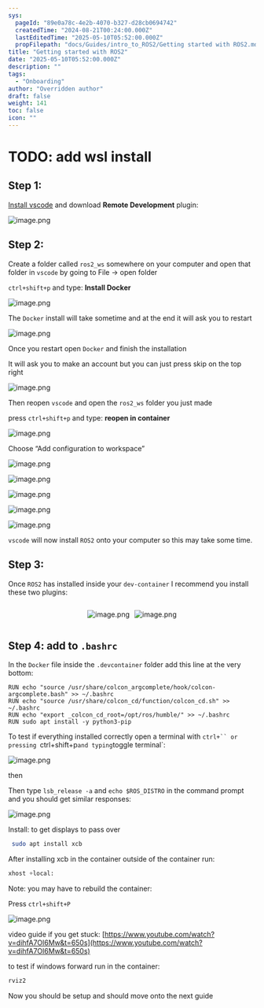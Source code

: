 ```yaml
---
sys:
  pageId: "89e0a78c-4e2b-4070-b327-d28cb0694742"
  createdTime: "2024-08-21T00:24:00.000Z"
  lastEditedTime: "2025-05-10T05:52:00.000Z"
  propFilepath: "docs/Guides/intro_to_ROS2/Getting started with ROS2.md"
title: "Getting started with ROS2"
date: "2025-05-10T05:52:00.000Z"
description: ""
tags:
  - "Onboarding"
author: "Overridden author"
draft: false
weight: 141
toc: false
icon: ""
---
```


# TODO: add wsl install

## Step 1:

[Install vscode](https://code.visualstudio.com/download) and download **Remote Development** plugin:

![image.png](https://prod-files-secure.s3.us-west-2.amazonaws.com/d518164a-d88e-44d1-a4ee-3adb3bd8bce0/efb52993-1881-4a40-b95e-6f020334f022/image.png?X-Amz-Algorithm=AWS4-HMAC-SHA256&X-Amz-Content-Sha256=UNSIGNED-PAYLOAD&X-Amz-Credential=ASIAZI2LB466QGZQFRBP%2F20250522%2Fus-west-2%2Fs3%2Faws4_request&X-Amz-Date=20250522T090945Z&X-Amz-Expires=3600&X-Amz-Security-Token=IQoJb3JpZ2luX2VjEBkaCXVzLXdlc3QtMiJIMEYCIQDmMsSzQ%2Fnoex3W3covW0Sx4txyiwdbEAS%2Brpuj4QipoAIhALwWxLM5aDLk7cNDvgHe7h1CFAmrj5n84ikTXuykOOC7KogECNL%2F%2F%2F%2F%2F%2F%2F%2F%2F%2FwEQABoMNjM3NDIzMTgzODA1IgystSNVrhQ4q5zicq4q3AOSovLaVH0ieppgSDfGRkYXRDr8lhclqWVPAsUxM8osmiDueq6zyL0k9%2BsBTevtlQSHQFQzDsoschiB6tRi4n4sLA4JAXvNzG%2FjzED%2Fvg2%2Bd8cyH8Bsh0q2iUt34QQJtssLk%2Bl1HlyhfmYVSMd%2FpibtiN5PKSPReorPLu8kIA86aEYoqdJIY3z9TmNHkdwxCD0oQTK2Th22gDgkJ%2BCmnfPhQgivSfqqXBIfFJGiCWrs89kmBLCgxGbxRXfBf6Sm60hU3eVy2jpkKTA5e%2B77M2dk5vEeNlSpK%2BJXBDlEOWs2v4s1OyoKiML10CDIZMmUSQJEl5sSCeFaK8s0lGryShwAB2RyWz%2B1NRLGdiH7B5E5s7wUuhOSEUzQCWyUo9f78ZQ7NpYEhqM5vCSubzekJOSkhNEK7BbADs%2F7WDmiLAABKAhFklKz0gkne3z2sz28WhGXAgA4QC1dqbf%2F8AMeX5XIebbVVXAS6CZm0G9hGYZIjGGeD1NA123ppmMqPYLeBP7GB6mCX5vZ4BjVMYOrOkoBpxSm3VVVijQrqvVt7Ztv0oon41J9YW4nByyKVo2ORrFt7w6WpnxbrvJSTDNBIAlV6SQxW1PUjvE2Qh5QJuhz5z6STwL9xvqW55CHGzDdxbvBBjqkAfV5zD1ffhMxEuYzJeShwlKAQeV14Ne8QIOBOO75fA1eRH0qJCSTnyKGFzfkkT1Rdy1pD0nrTWPY7xdhMeSYeepayo378ui1eiRUHm7lSMaoUhMwHY2dZ4ZEznQLoYoi%2BtPr1vgX4bAIbqtMG45WR%2F8elwr%2FHvLM9RerJv7ALa2Ccowb2jfEUJKm4MquL370ocWjHdRnlTxhFsHBSNlMz8MC5Nhg&X-Amz-Signature=84bff8a72e4d1e5bdb588f62fdf15cfef8bd6a3d03e77a3f3e0ce2e749004067&X-Amz-SignedHeaders=host&x-id=GetObject)

## Step 2:

Create a folder called `ros2_ws` somewhere on your computer and open that folder in `vscode` by going to File → open folder 

`ctrl+shift+p` and type: **Install Docker**

![image.png](https://prod-files-secure.s3.us-west-2.amazonaws.com/d518164a-d88e-44d1-a4ee-3adb3bd8bce0/2269dc0e-1cd5-47ff-bceb-c04ad9b2eab0/image.png?X-Amz-Algorithm=AWS4-HMAC-SHA256&X-Amz-Content-Sha256=UNSIGNED-PAYLOAD&X-Amz-Credential=ASIAZI2LB466QGZQFRBP%2F20250522%2Fus-west-2%2Fs3%2Faws4_request&X-Amz-Date=20250522T090945Z&X-Amz-Expires=3600&X-Amz-Security-Token=IQoJb3JpZ2luX2VjEBkaCXVzLXdlc3QtMiJIMEYCIQDmMsSzQ%2Fnoex3W3covW0Sx4txyiwdbEAS%2Brpuj4QipoAIhALwWxLM5aDLk7cNDvgHe7h1CFAmrj5n84ikTXuykOOC7KogECNL%2F%2F%2F%2F%2F%2F%2F%2F%2F%2FwEQABoMNjM3NDIzMTgzODA1IgystSNVrhQ4q5zicq4q3AOSovLaVH0ieppgSDfGRkYXRDr8lhclqWVPAsUxM8osmiDueq6zyL0k9%2BsBTevtlQSHQFQzDsoschiB6tRi4n4sLA4JAXvNzG%2FjzED%2Fvg2%2Bd8cyH8Bsh0q2iUt34QQJtssLk%2Bl1HlyhfmYVSMd%2FpibtiN5PKSPReorPLu8kIA86aEYoqdJIY3z9TmNHkdwxCD0oQTK2Th22gDgkJ%2BCmnfPhQgivSfqqXBIfFJGiCWrs89kmBLCgxGbxRXfBf6Sm60hU3eVy2jpkKTA5e%2B77M2dk5vEeNlSpK%2BJXBDlEOWs2v4s1OyoKiML10CDIZMmUSQJEl5sSCeFaK8s0lGryShwAB2RyWz%2B1NRLGdiH7B5E5s7wUuhOSEUzQCWyUo9f78ZQ7NpYEhqM5vCSubzekJOSkhNEK7BbADs%2F7WDmiLAABKAhFklKz0gkne3z2sz28WhGXAgA4QC1dqbf%2F8AMeX5XIebbVVXAS6CZm0G9hGYZIjGGeD1NA123ppmMqPYLeBP7GB6mCX5vZ4BjVMYOrOkoBpxSm3VVVijQrqvVt7Ztv0oon41J9YW4nByyKVo2ORrFt7w6WpnxbrvJSTDNBIAlV6SQxW1PUjvE2Qh5QJuhz5z6STwL9xvqW55CHGzDdxbvBBjqkAfV5zD1ffhMxEuYzJeShwlKAQeV14Ne8QIOBOO75fA1eRH0qJCSTnyKGFzfkkT1Rdy1pD0nrTWPY7xdhMeSYeepayo378ui1eiRUHm7lSMaoUhMwHY2dZ4ZEznQLoYoi%2BtPr1vgX4bAIbqtMG45WR%2F8elwr%2FHvLM9RerJv7ALa2Ccowb2jfEUJKm4MquL370ocWjHdRnlTxhFsHBSNlMz8MC5Nhg&X-Amz-Signature=9daaf51aeff3dc7b86021d4ca214ddc45cfaad234df6e07835481e4aabd8d8c5&X-Amz-SignedHeaders=host&x-id=GetObject)

The `Docker` install will take sometime and at the end it will ask you to restart

![image.png](https://prod-files-secure.s3.us-west-2.amazonaws.com/d518164a-d88e-44d1-a4ee-3adb3bd8bce0/ed233f78-be33-4b1f-b89c-9c346c0e961e/image.png?X-Amz-Algorithm=AWS4-HMAC-SHA256&X-Amz-Content-Sha256=UNSIGNED-PAYLOAD&X-Amz-Credential=ASIAZI2LB466QGZQFRBP%2F20250522%2Fus-west-2%2Fs3%2Faws4_request&X-Amz-Date=20250522T090945Z&X-Amz-Expires=3600&X-Amz-Security-Token=IQoJb3JpZ2luX2VjEBkaCXVzLXdlc3QtMiJIMEYCIQDmMsSzQ%2Fnoex3W3covW0Sx4txyiwdbEAS%2Brpuj4QipoAIhALwWxLM5aDLk7cNDvgHe7h1CFAmrj5n84ikTXuykOOC7KogECNL%2F%2F%2F%2F%2F%2F%2F%2F%2F%2FwEQABoMNjM3NDIzMTgzODA1IgystSNVrhQ4q5zicq4q3AOSovLaVH0ieppgSDfGRkYXRDr8lhclqWVPAsUxM8osmiDueq6zyL0k9%2BsBTevtlQSHQFQzDsoschiB6tRi4n4sLA4JAXvNzG%2FjzED%2Fvg2%2Bd8cyH8Bsh0q2iUt34QQJtssLk%2Bl1HlyhfmYVSMd%2FpibtiN5PKSPReorPLu8kIA86aEYoqdJIY3z9TmNHkdwxCD0oQTK2Th22gDgkJ%2BCmnfPhQgivSfqqXBIfFJGiCWrs89kmBLCgxGbxRXfBf6Sm60hU3eVy2jpkKTA5e%2B77M2dk5vEeNlSpK%2BJXBDlEOWs2v4s1OyoKiML10CDIZMmUSQJEl5sSCeFaK8s0lGryShwAB2RyWz%2B1NRLGdiH7B5E5s7wUuhOSEUzQCWyUo9f78ZQ7NpYEhqM5vCSubzekJOSkhNEK7BbADs%2F7WDmiLAABKAhFklKz0gkne3z2sz28WhGXAgA4QC1dqbf%2F8AMeX5XIebbVVXAS6CZm0G9hGYZIjGGeD1NA123ppmMqPYLeBP7GB6mCX5vZ4BjVMYOrOkoBpxSm3VVVijQrqvVt7Ztv0oon41J9YW4nByyKVo2ORrFt7w6WpnxbrvJSTDNBIAlV6SQxW1PUjvE2Qh5QJuhz5z6STwL9xvqW55CHGzDdxbvBBjqkAfV5zD1ffhMxEuYzJeShwlKAQeV14Ne8QIOBOO75fA1eRH0qJCSTnyKGFzfkkT1Rdy1pD0nrTWPY7xdhMeSYeepayo378ui1eiRUHm7lSMaoUhMwHY2dZ4ZEznQLoYoi%2BtPr1vgX4bAIbqtMG45WR%2F8elwr%2FHvLM9RerJv7ALa2Ccowb2jfEUJKm4MquL370ocWjHdRnlTxhFsHBSNlMz8MC5Nhg&X-Amz-Signature=d1a7164cba9ae3fcead4076bd4732d0f56643a7c8acc08a3b39c398e83bdee39&X-Amz-SignedHeaders=host&x-id=GetObject)

Once you restart open `Docker` and finish the installation

It will ask you to make an account but you can just press skip on the top right

![image.png](https://prod-files-secure.s3.us-west-2.amazonaws.com/d518164a-d88e-44d1-a4ee-3adb3bd8bce0/21010ad9-1659-4fd9-9f59-9932a09b2a3d/image.png?X-Amz-Algorithm=AWS4-HMAC-SHA256&X-Amz-Content-Sha256=UNSIGNED-PAYLOAD&X-Amz-Credential=ASIAZI2LB466QGZQFRBP%2F20250522%2Fus-west-2%2Fs3%2Faws4_request&X-Amz-Date=20250522T090945Z&X-Amz-Expires=3600&X-Amz-Security-Token=IQoJb3JpZ2luX2VjEBkaCXVzLXdlc3QtMiJIMEYCIQDmMsSzQ%2Fnoex3W3covW0Sx4txyiwdbEAS%2Brpuj4QipoAIhALwWxLM5aDLk7cNDvgHe7h1CFAmrj5n84ikTXuykOOC7KogECNL%2F%2F%2F%2F%2F%2F%2F%2F%2F%2FwEQABoMNjM3NDIzMTgzODA1IgystSNVrhQ4q5zicq4q3AOSovLaVH0ieppgSDfGRkYXRDr8lhclqWVPAsUxM8osmiDueq6zyL0k9%2BsBTevtlQSHQFQzDsoschiB6tRi4n4sLA4JAXvNzG%2FjzED%2Fvg2%2Bd8cyH8Bsh0q2iUt34QQJtssLk%2Bl1HlyhfmYVSMd%2FpibtiN5PKSPReorPLu8kIA86aEYoqdJIY3z9TmNHkdwxCD0oQTK2Th22gDgkJ%2BCmnfPhQgivSfqqXBIfFJGiCWrs89kmBLCgxGbxRXfBf6Sm60hU3eVy2jpkKTA5e%2B77M2dk5vEeNlSpK%2BJXBDlEOWs2v4s1OyoKiML10CDIZMmUSQJEl5sSCeFaK8s0lGryShwAB2RyWz%2B1NRLGdiH7B5E5s7wUuhOSEUzQCWyUo9f78ZQ7NpYEhqM5vCSubzekJOSkhNEK7BbADs%2F7WDmiLAABKAhFklKz0gkne3z2sz28WhGXAgA4QC1dqbf%2F8AMeX5XIebbVVXAS6CZm0G9hGYZIjGGeD1NA123ppmMqPYLeBP7GB6mCX5vZ4BjVMYOrOkoBpxSm3VVVijQrqvVt7Ztv0oon41J9YW4nByyKVo2ORrFt7w6WpnxbrvJSTDNBIAlV6SQxW1PUjvE2Qh5QJuhz5z6STwL9xvqW55CHGzDdxbvBBjqkAfV5zD1ffhMxEuYzJeShwlKAQeV14Ne8QIOBOO75fA1eRH0qJCSTnyKGFzfkkT1Rdy1pD0nrTWPY7xdhMeSYeepayo378ui1eiRUHm7lSMaoUhMwHY2dZ4ZEznQLoYoi%2BtPr1vgX4bAIbqtMG45WR%2F8elwr%2FHvLM9RerJv7ALa2Ccowb2jfEUJKm4MquL370ocWjHdRnlTxhFsHBSNlMz8MC5Nhg&X-Amz-Signature=5d481e7fc507e6c2e5da8bcbedf9a59868901498eab5a7296a1fd4a48fcdb124&X-Amz-SignedHeaders=host&x-id=GetObject)

Then reopen `vscode` and open the `ros2_ws` folder you just made

press `ctrl+shift+p` and type: **reopen in container**

![image.png](https://prod-files-secure.s3.us-west-2.amazonaws.com/d518164a-d88e-44d1-a4ee-3adb3bd8bce0/4e93b8c2-41ad-488c-8095-c74205196118/image.png?X-Amz-Algorithm=AWS4-HMAC-SHA256&X-Amz-Content-Sha256=UNSIGNED-PAYLOAD&X-Amz-Credential=ASIAZI2LB466QGZQFRBP%2F20250522%2Fus-west-2%2Fs3%2Faws4_request&X-Amz-Date=20250522T090945Z&X-Amz-Expires=3600&X-Amz-Security-Token=IQoJb3JpZ2luX2VjEBkaCXVzLXdlc3QtMiJIMEYCIQDmMsSzQ%2Fnoex3W3covW0Sx4txyiwdbEAS%2Brpuj4QipoAIhALwWxLM5aDLk7cNDvgHe7h1CFAmrj5n84ikTXuykOOC7KogECNL%2F%2F%2F%2F%2F%2F%2F%2F%2F%2FwEQABoMNjM3NDIzMTgzODA1IgystSNVrhQ4q5zicq4q3AOSovLaVH0ieppgSDfGRkYXRDr8lhclqWVPAsUxM8osmiDueq6zyL0k9%2BsBTevtlQSHQFQzDsoschiB6tRi4n4sLA4JAXvNzG%2FjzED%2Fvg2%2Bd8cyH8Bsh0q2iUt34QQJtssLk%2Bl1HlyhfmYVSMd%2FpibtiN5PKSPReorPLu8kIA86aEYoqdJIY3z9TmNHkdwxCD0oQTK2Th22gDgkJ%2BCmnfPhQgivSfqqXBIfFJGiCWrs89kmBLCgxGbxRXfBf6Sm60hU3eVy2jpkKTA5e%2B77M2dk5vEeNlSpK%2BJXBDlEOWs2v4s1OyoKiML10CDIZMmUSQJEl5sSCeFaK8s0lGryShwAB2RyWz%2B1NRLGdiH7B5E5s7wUuhOSEUzQCWyUo9f78ZQ7NpYEhqM5vCSubzekJOSkhNEK7BbADs%2F7WDmiLAABKAhFklKz0gkne3z2sz28WhGXAgA4QC1dqbf%2F8AMeX5XIebbVVXAS6CZm0G9hGYZIjGGeD1NA123ppmMqPYLeBP7GB6mCX5vZ4BjVMYOrOkoBpxSm3VVVijQrqvVt7Ztv0oon41J9YW4nByyKVo2ORrFt7w6WpnxbrvJSTDNBIAlV6SQxW1PUjvE2Qh5QJuhz5z6STwL9xvqW55CHGzDdxbvBBjqkAfV5zD1ffhMxEuYzJeShwlKAQeV14Ne8QIOBOO75fA1eRH0qJCSTnyKGFzfkkT1Rdy1pD0nrTWPY7xdhMeSYeepayo378ui1eiRUHm7lSMaoUhMwHY2dZ4ZEznQLoYoi%2BtPr1vgX4bAIbqtMG45WR%2F8elwr%2FHvLM9RerJv7ALa2Ccowb2jfEUJKm4MquL370ocWjHdRnlTxhFsHBSNlMz8MC5Nhg&X-Amz-Signature=103d27d8f274de750cf7a031029bf5a4f07b7d36846ed79899e09b53695c63fd&X-Amz-SignedHeaders=host&x-id=GetObject)

Choose “Add configuration to workspace”

![image.png](https://prod-files-secure.s3.us-west-2.amazonaws.com/d518164a-d88e-44d1-a4ee-3adb3bd8bce0/9560b282-5060-4989-ba37-97e7b2c22476/image.png?X-Amz-Algorithm=AWS4-HMAC-SHA256&X-Amz-Content-Sha256=UNSIGNED-PAYLOAD&X-Amz-Credential=ASIAZI2LB466QGZQFRBP%2F20250522%2Fus-west-2%2Fs3%2Faws4_request&X-Amz-Date=20250522T090945Z&X-Amz-Expires=3600&X-Amz-Security-Token=IQoJb3JpZ2luX2VjEBkaCXVzLXdlc3QtMiJIMEYCIQDmMsSzQ%2Fnoex3W3covW0Sx4txyiwdbEAS%2Brpuj4QipoAIhALwWxLM5aDLk7cNDvgHe7h1CFAmrj5n84ikTXuykOOC7KogECNL%2F%2F%2F%2F%2F%2F%2F%2F%2F%2FwEQABoMNjM3NDIzMTgzODA1IgystSNVrhQ4q5zicq4q3AOSovLaVH0ieppgSDfGRkYXRDr8lhclqWVPAsUxM8osmiDueq6zyL0k9%2BsBTevtlQSHQFQzDsoschiB6tRi4n4sLA4JAXvNzG%2FjzED%2Fvg2%2Bd8cyH8Bsh0q2iUt34QQJtssLk%2Bl1HlyhfmYVSMd%2FpibtiN5PKSPReorPLu8kIA86aEYoqdJIY3z9TmNHkdwxCD0oQTK2Th22gDgkJ%2BCmnfPhQgivSfqqXBIfFJGiCWrs89kmBLCgxGbxRXfBf6Sm60hU3eVy2jpkKTA5e%2B77M2dk5vEeNlSpK%2BJXBDlEOWs2v4s1OyoKiML10CDIZMmUSQJEl5sSCeFaK8s0lGryShwAB2RyWz%2B1NRLGdiH7B5E5s7wUuhOSEUzQCWyUo9f78ZQ7NpYEhqM5vCSubzekJOSkhNEK7BbADs%2F7WDmiLAABKAhFklKz0gkne3z2sz28WhGXAgA4QC1dqbf%2F8AMeX5XIebbVVXAS6CZm0G9hGYZIjGGeD1NA123ppmMqPYLeBP7GB6mCX5vZ4BjVMYOrOkoBpxSm3VVVijQrqvVt7Ztv0oon41J9YW4nByyKVo2ORrFt7w6WpnxbrvJSTDNBIAlV6SQxW1PUjvE2Qh5QJuhz5z6STwL9xvqW55CHGzDdxbvBBjqkAfV5zD1ffhMxEuYzJeShwlKAQeV14Ne8QIOBOO75fA1eRH0qJCSTnyKGFzfkkT1Rdy1pD0nrTWPY7xdhMeSYeepayo378ui1eiRUHm7lSMaoUhMwHY2dZ4ZEznQLoYoi%2BtPr1vgX4bAIbqtMG45WR%2F8elwr%2FHvLM9RerJv7ALa2Ccowb2jfEUJKm4MquL370ocWjHdRnlTxhFsHBSNlMz8MC5Nhg&X-Amz-Signature=3ada89fc7f1d2fd508bab48fe188bf431ffba4655c9d1921b10ac6c7b3fb4528&X-Amz-SignedHeaders=host&x-id=GetObject)

![image.png](https://prod-files-secure.s3.us-west-2.amazonaws.com/d518164a-d88e-44d1-a4ee-3adb3bd8bce0/2ee63f81-886b-48e8-a553-dc6e5eac99e4/image.png?X-Amz-Algorithm=AWS4-HMAC-SHA256&X-Amz-Content-Sha256=UNSIGNED-PAYLOAD&X-Amz-Credential=ASIAZI2LB466QGZQFRBP%2F20250522%2Fus-west-2%2Fs3%2Faws4_request&X-Amz-Date=20250522T090945Z&X-Amz-Expires=3600&X-Amz-Security-Token=IQoJb3JpZ2luX2VjEBkaCXVzLXdlc3QtMiJIMEYCIQDmMsSzQ%2Fnoex3W3covW0Sx4txyiwdbEAS%2Brpuj4QipoAIhALwWxLM5aDLk7cNDvgHe7h1CFAmrj5n84ikTXuykOOC7KogECNL%2F%2F%2F%2F%2F%2F%2F%2F%2F%2FwEQABoMNjM3NDIzMTgzODA1IgystSNVrhQ4q5zicq4q3AOSovLaVH0ieppgSDfGRkYXRDr8lhclqWVPAsUxM8osmiDueq6zyL0k9%2BsBTevtlQSHQFQzDsoschiB6tRi4n4sLA4JAXvNzG%2FjzED%2Fvg2%2Bd8cyH8Bsh0q2iUt34QQJtssLk%2Bl1HlyhfmYVSMd%2FpibtiN5PKSPReorPLu8kIA86aEYoqdJIY3z9TmNHkdwxCD0oQTK2Th22gDgkJ%2BCmnfPhQgivSfqqXBIfFJGiCWrs89kmBLCgxGbxRXfBf6Sm60hU3eVy2jpkKTA5e%2B77M2dk5vEeNlSpK%2BJXBDlEOWs2v4s1OyoKiML10CDIZMmUSQJEl5sSCeFaK8s0lGryShwAB2RyWz%2B1NRLGdiH7B5E5s7wUuhOSEUzQCWyUo9f78ZQ7NpYEhqM5vCSubzekJOSkhNEK7BbADs%2F7WDmiLAABKAhFklKz0gkne3z2sz28WhGXAgA4QC1dqbf%2F8AMeX5XIebbVVXAS6CZm0G9hGYZIjGGeD1NA123ppmMqPYLeBP7GB6mCX5vZ4BjVMYOrOkoBpxSm3VVVijQrqvVt7Ztv0oon41J9YW4nByyKVo2ORrFt7w6WpnxbrvJSTDNBIAlV6SQxW1PUjvE2Qh5QJuhz5z6STwL9xvqW55CHGzDdxbvBBjqkAfV5zD1ffhMxEuYzJeShwlKAQeV14Ne8QIOBOO75fA1eRH0qJCSTnyKGFzfkkT1Rdy1pD0nrTWPY7xdhMeSYeepayo378ui1eiRUHm7lSMaoUhMwHY2dZ4ZEznQLoYoi%2BtPr1vgX4bAIbqtMG45WR%2F8elwr%2FHvLM9RerJv7ALa2Ccowb2jfEUJKm4MquL370ocWjHdRnlTxhFsHBSNlMz8MC5Nhg&X-Amz-Signature=9dcf742504e2c87e432b38db91cb007b274f5f12bdd68728bd1541fcbd2eda3c&X-Amz-SignedHeaders=host&x-id=GetObject)

![image.png](https://prod-files-secure.s3.us-west-2.amazonaws.com/d518164a-d88e-44d1-a4ee-3adb3bd8bce0/ae1580b2-b048-407e-aed9-b584224a7a04/image.png?X-Amz-Algorithm=AWS4-HMAC-SHA256&X-Amz-Content-Sha256=UNSIGNED-PAYLOAD&X-Amz-Credential=ASIAZI2LB466QGZQFRBP%2F20250522%2Fus-west-2%2Fs3%2Faws4_request&X-Amz-Date=20250522T090945Z&X-Amz-Expires=3600&X-Amz-Security-Token=IQoJb3JpZ2luX2VjEBkaCXVzLXdlc3QtMiJIMEYCIQDmMsSzQ%2Fnoex3W3covW0Sx4txyiwdbEAS%2Brpuj4QipoAIhALwWxLM5aDLk7cNDvgHe7h1CFAmrj5n84ikTXuykOOC7KogECNL%2F%2F%2F%2F%2F%2F%2F%2F%2F%2FwEQABoMNjM3NDIzMTgzODA1IgystSNVrhQ4q5zicq4q3AOSovLaVH0ieppgSDfGRkYXRDr8lhclqWVPAsUxM8osmiDueq6zyL0k9%2BsBTevtlQSHQFQzDsoschiB6tRi4n4sLA4JAXvNzG%2FjzED%2Fvg2%2Bd8cyH8Bsh0q2iUt34QQJtssLk%2Bl1HlyhfmYVSMd%2FpibtiN5PKSPReorPLu8kIA86aEYoqdJIY3z9TmNHkdwxCD0oQTK2Th22gDgkJ%2BCmnfPhQgivSfqqXBIfFJGiCWrs89kmBLCgxGbxRXfBf6Sm60hU3eVy2jpkKTA5e%2B77M2dk5vEeNlSpK%2BJXBDlEOWs2v4s1OyoKiML10CDIZMmUSQJEl5sSCeFaK8s0lGryShwAB2RyWz%2B1NRLGdiH7B5E5s7wUuhOSEUzQCWyUo9f78ZQ7NpYEhqM5vCSubzekJOSkhNEK7BbADs%2F7WDmiLAABKAhFklKz0gkne3z2sz28WhGXAgA4QC1dqbf%2F8AMeX5XIebbVVXAS6CZm0G9hGYZIjGGeD1NA123ppmMqPYLeBP7GB6mCX5vZ4BjVMYOrOkoBpxSm3VVVijQrqvVt7Ztv0oon41J9YW4nByyKVo2ORrFt7w6WpnxbrvJSTDNBIAlV6SQxW1PUjvE2Qh5QJuhz5z6STwL9xvqW55CHGzDdxbvBBjqkAfV5zD1ffhMxEuYzJeShwlKAQeV14Ne8QIOBOO75fA1eRH0qJCSTnyKGFzfkkT1Rdy1pD0nrTWPY7xdhMeSYeepayo378ui1eiRUHm7lSMaoUhMwHY2dZ4ZEznQLoYoi%2BtPr1vgX4bAIbqtMG45WR%2F8elwr%2FHvLM9RerJv7ALa2Ccowb2jfEUJKm4MquL370ocWjHdRnlTxhFsHBSNlMz8MC5Nhg&X-Amz-Signature=19ef2ad03612a8500764255c5852dbbd8b513afd3a8038430071db2722fff5d6&X-Amz-SignedHeaders=host&x-id=GetObject)

![image.png](https://prod-files-secure.s3.us-west-2.amazonaws.com/d518164a-d88e-44d1-a4ee-3adb3bd8bce0/53255b28-f75e-430f-b9e3-c0ac8577e42b/image.png?X-Amz-Algorithm=AWS4-HMAC-SHA256&X-Amz-Content-Sha256=UNSIGNED-PAYLOAD&X-Amz-Credential=ASIAZI2LB466QGZQFRBP%2F20250522%2Fus-west-2%2Fs3%2Faws4_request&X-Amz-Date=20250522T090945Z&X-Amz-Expires=3600&X-Amz-Security-Token=IQoJb3JpZ2luX2VjEBkaCXVzLXdlc3QtMiJIMEYCIQDmMsSzQ%2Fnoex3W3covW0Sx4txyiwdbEAS%2Brpuj4QipoAIhALwWxLM5aDLk7cNDvgHe7h1CFAmrj5n84ikTXuykOOC7KogECNL%2F%2F%2F%2F%2F%2F%2F%2F%2F%2FwEQABoMNjM3NDIzMTgzODA1IgystSNVrhQ4q5zicq4q3AOSovLaVH0ieppgSDfGRkYXRDr8lhclqWVPAsUxM8osmiDueq6zyL0k9%2BsBTevtlQSHQFQzDsoschiB6tRi4n4sLA4JAXvNzG%2FjzED%2Fvg2%2Bd8cyH8Bsh0q2iUt34QQJtssLk%2Bl1HlyhfmYVSMd%2FpibtiN5PKSPReorPLu8kIA86aEYoqdJIY3z9TmNHkdwxCD0oQTK2Th22gDgkJ%2BCmnfPhQgivSfqqXBIfFJGiCWrs89kmBLCgxGbxRXfBf6Sm60hU3eVy2jpkKTA5e%2B77M2dk5vEeNlSpK%2BJXBDlEOWs2v4s1OyoKiML10CDIZMmUSQJEl5sSCeFaK8s0lGryShwAB2RyWz%2B1NRLGdiH7B5E5s7wUuhOSEUzQCWyUo9f78ZQ7NpYEhqM5vCSubzekJOSkhNEK7BbADs%2F7WDmiLAABKAhFklKz0gkne3z2sz28WhGXAgA4QC1dqbf%2F8AMeX5XIebbVVXAS6CZm0G9hGYZIjGGeD1NA123ppmMqPYLeBP7GB6mCX5vZ4BjVMYOrOkoBpxSm3VVVijQrqvVt7Ztv0oon41J9YW4nByyKVo2ORrFt7w6WpnxbrvJSTDNBIAlV6SQxW1PUjvE2Qh5QJuhz5z6STwL9xvqW55CHGzDdxbvBBjqkAfV5zD1ffhMxEuYzJeShwlKAQeV14Ne8QIOBOO75fA1eRH0qJCSTnyKGFzfkkT1Rdy1pD0nrTWPY7xdhMeSYeepayo378ui1eiRUHm7lSMaoUhMwHY2dZ4ZEznQLoYoi%2BtPr1vgX4bAIbqtMG45WR%2F8elwr%2FHvLM9RerJv7ALa2Ccowb2jfEUJKm4MquL370ocWjHdRnlTxhFsHBSNlMz8MC5Nhg&X-Amz-Signature=f0dbba929c41caf98203e053642fccc2305c33aa8306e628f3105d0f44698a93&X-Amz-SignedHeaders=host&x-id=GetObject)

![image.png](https://prod-files-secure.s3.us-west-2.amazonaws.com/d518164a-d88e-44d1-a4ee-3adb3bd8bce0/7c562767-5af9-4ffb-97d1-327bcdf4ee00/image.png?X-Amz-Algorithm=AWS4-HMAC-SHA256&X-Amz-Content-Sha256=UNSIGNED-PAYLOAD&X-Amz-Credential=ASIAZI2LB466QGZQFRBP%2F20250522%2Fus-west-2%2Fs3%2Faws4_request&X-Amz-Date=20250522T090945Z&X-Amz-Expires=3600&X-Amz-Security-Token=IQoJb3JpZ2luX2VjEBkaCXVzLXdlc3QtMiJIMEYCIQDmMsSzQ%2Fnoex3W3covW0Sx4txyiwdbEAS%2Brpuj4QipoAIhALwWxLM5aDLk7cNDvgHe7h1CFAmrj5n84ikTXuykOOC7KogECNL%2F%2F%2F%2F%2F%2F%2F%2F%2F%2FwEQABoMNjM3NDIzMTgzODA1IgystSNVrhQ4q5zicq4q3AOSovLaVH0ieppgSDfGRkYXRDr8lhclqWVPAsUxM8osmiDueq6zyL0k9%2BsBTevtlQSHQFQzDsoschiB6tRi4n4sLA4JAXvNzG%2FjzED%2Fvg2%2Bd8cyH8Bsh0q2iUt34QQJtssLk%2Bl1HlyhfmYVSMd%2FpibtiN5PKSPReorPLu8kIA86aEYoqdJIY3z9TmNHkdwxCD0oQTK2Th22gDgkJ%2BCmnfPhQgivSfqqXBIfFJGiCWrs89kmBLCgxGbxRXfBf6Sm60hU3eVy2jpkKTA5e%2B77M2dk5vEeNlSpK%2BJXBDlEOWs2v4s1OyoKiML10CDIZMmUSQJEl5sSCeFaK8s0lGryShwAB2RyWz%2B1NRLGdiH7B5E5s7wUuhOSEUzQCWyUo9f78ZQ7NpYEhqM5vCSubzekJOSkhNEK7BbADs%2F7WDmiLAABKAhFklKz0gkne3z2sz28WhGXAgA4QC1dqbf%2F8AMeX5XIebbVVXAS6CZm0G9hGYZIjGGeD1NA123ppmMqPYLeBP7GB6mCX5vZ4BjVMYOrOkoBpxSm3VVVijQrqvVt7Ztv0oon41J9YW4nByyKVo2ORrFt7w6WpnxbrvJSTDNBIAlV6SQxW1PUjvE2Qh5QJuhz5z6STwL9xvqW55CHGzDdxbvBBjqkAfV5zD1ffhMxEuYzJeShwlKAQeV14Ne8QIOBOO75fA1eRH0qJCSTnyKGFzfkkT1Rdy1pD0nrTWPY7xdhMeSYeepayo378ui1eiRUHm7lSMaoUhMwHY2dZ4ZEznQLoYoi%2BtPr1vgX4bAIbqtMG45WR%2F8elwr%2FHvLM9RerJv7ALa2Ccowb2jfEUJKm4MquL370ocWjHdRnlTxhFsHBSNlMz8MC5Nhg&X-Amz-Signature=bd8ebb4e972a6ba58f6b056f32036ed74dae460f7b2677c661763b8ac1d28d64&X-Amz-SignedHeaders=host&x-id=GetObject)

`vscode` will now install `ROS2` onto your computer so this may take some time.

## Step 3:

Once `ROS2` has installed inside your `dev-container` I recommend you install these two plugins:

<div style="display: flex;flex-direction: row; column-gap:10px; max-width: 630px;justify-content: center;">
<div>

![image.png](https://prod-files-secure.s3.us-west-2.amazonaws.com/d518164a-d88e-44d1-a4ee-3adb3bd8bce0/3fc3d550-5a54-4ba1-ba6b-faa01cdb7369/image.png?X-Amz-Algorithm=AWS4-HMAC-SHA256&X-Amz-Content-Sha256=UNSIGNED-PAYLOAD&X-Amz-Credential=ASIAZI2LB466RINVTPEW%2F20250522%2Fus-west-2%2Fs3%2Faws4_request&X-Amz-Date=20250522T090948Z&X-Amz-Expires=3600&X-Amz-Security-Token=IQoJb3JpZ2luX2VjEBkaCXVzLXdlc3QtMiJIMEYCIQDAul%2BIwZkg5SjS2q9w0UGnDs8M8x9yUqpe9kUvfitRUwIhAIuC2ekbq0%2Fh%2B0jQAvhxT3G9S3gOJGjomH%2FPKTf%2BLlZ4KogECNL%2F%2F%2F%2F%2F%2F%2F%2F%2F%2FwEQABoMNjM3NDIzMTgzODA1IgwpWbLJeDhZh%2BuU5b4q3AO0Kz6CR%2BwesGHpVptswEYXQKqOWU3acZ3pBO4uJlXww4ftikO17dCUpOmkgrAgBwpALKiXlrQXoCLhgEr0s6DS6r%2B4%2BAxMsZFsE2i%2BonW3KMiBnUEk%2F3DcDT9kmssQW%2BMWDBZbylpH6Qi8RfGtvz5tmXgHk5e3W%2FjXRSFVX2GzuuEx7k4uJR3SQgjJ1zWqbWtTMnIlka0lvv3FVS65427W7rUs%2Bkg4OeD7QZq8QxdUe2DKWmP5%2BNljakLiQ1AS%2BRpZjn2k5x6vjLdN65xd6ruWu1fbvY9%2Fy0HFAaRFsKe2QwZ%2BVkGFBIuL7vLaqb9g2rnlZsp0sc3Nu1LC1d8PRbxQi00f%2BCRuzzlkB75fezYcr3XAmlA8cqbyoTd4aAVHMVJALmdxtnpdhHeR7gQLnwwrokPegRP2wzZrWhzrOkFA3BW4ygTdc4efFHwXfGf5RCREMsPMFKD43Zj2BM4aA4Kw7ZfZnmN3fkOtKsyV%2F%2Fm1CCdIq9dc1uE9DnBM3o0d%2BvaJAAlFf%2FSDj7iw%2FyO0RAgSupEZRL8NqTFKjwW8Q4RE5Twd18VdF4IE9WOheYhPmlA1iwN1Z3ngauNP%2BmvWFv3SKBxHjd6U5xRBzShl3WVKrp%2FMg%2Bj8EM0d0qtChDDLxbvBBjqkARSB27Y6dpcVJXq9%2B8zZkDFFcULQMMRGmQp3pPBzTYOzGrYcdfC0eq7SE8YslKIOYP%2FZRN8GlnT9fIUAlIi6yYb5jWoN8M21VR2eKJW9uYtFYn6655tUEixq5OT0TNr0muHw2j5icsXguhU%2F%2FHUvbJ8rEOWXD788ll2LJ0vFfhGLySm0zdYwidxYDHSl6B1j36PBTL5zhSxAfS%2F0bwQHorpb3v5o&X-Amz-Signature=c3578ce8f222426b0b641dbc4141e92c99eb750d0460beabeaa59616aa2257c0&X-Amz-SignedHeaders=host&x-id=GetObject)

</div>
<div>

![image.png](https://prod-files-secure.s3.us-west-2.amazonaws.com/d518164a-d88e-44d1-a4ee-3adb3bd8bce0/d994cc66-13c2-4093-a5a3-f84cf4601a82/image.png?X-Amz-Algorithm=AWS4-HMAC-SHA256&X-Amz-Content-Sha256=UNSIGNED-PAYLOAD&X-Amz-Credential=ASIAZI2LB466SFJADNB3%2F20250522%2Fus-west-2%2Fs3%2Faws4_request&X-Amz-Date=20250522T090949Z&X-Amz-Expires=3600&X-Amz-Security-Token=IQoJb3JpZ2luX2VjEBkaCXVzLXdlc3QtMiJGMEQCIE8mCcGQOyVRMLDFteaH4SxmDvsIjUCfaGsNisnwRkWXAiBkC8ZL6jykeLgKWDEZFisnb6pNocUgW1ionknh1N7WkiqIBAjS%2F%2F%2F%2F%2F%2F%2F%2F%2F%2F8BEAAaDDYzNzQyMzE4MzgwNSIMWSFJEc9lW32LlO3GKtwDyCA5uEvXemOcxK5xVDr0tznecB8NLmPADIGtowUVGH69rGoNKi6eGgotXCdmke5wbIO%2BL3b5rohotdryCK8lbIUOPgcSfSAtnfWdFgjOJwAdL%2FqBz9I0b%2FIFesPKbxjeEeFKDNFp1tZqZucvEh9rsaPoeDy7VJglBUJNctGX25wWIcouNSUEZJJvpVONsSpX7GSGEdlnDxJ%2BDwZ4OQyS5aUH4Xlzi%2FDKV209a7ZyGyCYgsnx4u%2FvMOAMTpkmtWAbRZLcE0LjuyzAYgJ%2Fzlrev6ohlOK5dKMbGjCHvcO7ppdJpM1lLMkJtJ4czbyKuRnRDIXm6bt4XUEHTKJzW1ovJf1f1NEukBXaaQt1hsgx%2FMP6SBA%2FGaF%2BsnyTFx7Oby3r5GgoEIm9UFrZ7W6iQmw0dicAJ0hHIFgWwV4HzIEeG3gotrQd6Me1e7GvA%2BpJhAxUyVgmK%2FqSNjfCkpStOg4x2nDm3hfkCxDwcVSQj%2FMO7PCRLV%2Bn7EBMJi1GBi7FRRs0ITohSCCjGdgbMAUo7VpBDw%2F8tkS06S%2BxZDEe5gZpo%2FOYYZu6JvqXpTaUwBSr8l9YPvO%2F9GP%2BF%2BlR%2FE8lg9r7mtnPTOviY%2BBw7sugS899z%2BXJy5IGWEzD2CzT3TEwwMW7wQY6pgHtZiIFB7n4Nku1bdgZDeaq2C5xxHyO8btOn2FDud28ZymFxyjaYFYztJPPsi3zqiUqf4%2BYLEzUYLoFezKvEswYBxXZOVR5HgDJrF4L2vZqC1pnkfbjGUAISwdRkI7zh%2Fhgt7ls59XQN3xzk6ueEFMRn7w2lOhJKygRfdQJnlCjYOev927SI37zDYwgHBwy5TvD5ch7TXVsrSur6nz0OfvkKFKx2VE1&X-Amz-Signature=047efa9645cf61d15af8c25ffc6043adf56bede7d52789c7f22ce4189c0f4be5&X-Amz-SignedHeaders=host&x-id=GetObject)

</div>
</div>

## Step 4: add to `.bashrc`

In the `Docker` file inside the `.devcontainer` folder add this line at the very bottom: 

```docker
RUN echo "source /usr/share/colcon_argcomplete/hook/colcon-argcomplete.bash" >> ~/.bashrc
RUN echo "source /usr/share/colcon_cd/function/colcon_cd.sh" >> ~/.bashrc
RUN echo "export _colcon_cd_root=/opt/ros/humble/" >> ~/.bashrc
RUN sudo apt install -y python3-pip 
```

To test if everything installed correctly open a terminal with `ctrl+`` or pressing `ctrl+shift+p` and typing `toggle terminal`:

![image.png](https://prod-files-secure.s3.us-west-2.amazonaws.com/d518164a-d88e-44d1-a4ee-3adb3bd8bce0/6a4943d8-b04e-4c02-9a58-775f3384d1a5/image.png?X-Amz-Algorithm=AWS4-HMAC-SHA256&X-Amz-Content-Sha256=UNSIGNED-PAYLOAD&X-Amz-Credential=ASIAZI2LB466QGZQFRBP%2F20250522%2Fus-west-2%2Fs3%2Faws4_request&X-Amz-Date=20250522T090945Z&X-Amz-Expires=3600&X-Amz-Security-Token=IQoJb3JpZ2luX2VjEBkaCXVzLXdlc3QtMiJIMEYCIQDmMsSzQ%2Fnoex3W3covW0Sx4txyiwdbEAS%2Brpuj4QipoAIhALwWxLM5aDLk7cNDvgHe7h1CFAmrj5n84ikTXuykOOC7KogECNL%2F%2F%2F%2F%2F%2F%2F%2F%2F%2FwEQABoMNjM3NDIzMTgzODA1IgystSNVrhQ4q5zicq4q3AOSovLaVH0ieppgSDfGRkYXRDr8lhclqWVPAsUxM8osmiDueq6zyL0k9%2BsBTevtlQSHQFQzDsoschiB6tRi4n4sLA4JAXvNzG%2FjzED%2Fvg2%2Bd8cyH8Bsh0q2iUt34QQJtssLk%2Bl1HlyhfmYVSMd%2FpibtiN5PKSPReorPLu8kIA86aEYoqdJIY3z9TmNHkdwxCD0oQTK2Th22gDgkJ%2BCmnfPhQgivSfqqXBIfFJGiCWrs89kmBLCgxGbxRXfBf6Sm60hU3eVy2jpkKTA5e%2B77M2dk5vEeNlSpK%2BJXBDlEOWs2v4s1OyoKiML10CDIZMmUSQJEl5sSCeFaK8s0lGryShwAB2RyWz%2B1NRLGdiH7B5E5s7wUuhOSEUzQCWyUo9f78ZQ7NpYEhqM5vCSubzekJOSkhNEK7BbADs%2F7WDmiLAABKAhFklKz0gkne3z2sz28WhGXAgA4QC1dqbf%2F8AMeX5XIebbVVXAS6CZm0G9hGYZIjGGeD1NA123ppmMqPYLeBP7GB6mCX5vZ4BjVMYOrOkoBpxSm3VVVijQrqvVt7Ztv0oon41J9YW4nByyKVo2ORrFt7w6WpnxbrvJSTDNBIAlV6SQxW1PUjvE2Qh5QJuhz5z6STwL9xvqW55CHGzDdxbvBBjqkAfV5zD1ffhMxEuYzJeShwlKAQeV14Ne8QIOBOO75fA1eRH0qJCSTnyKGFzfkkT1Rdy1pD0nrTWPY7xdhMeSYeepayo378ui1eiRUHm7lSMaoUhMwHY2dZ4ZEznQLoYoi%2BtPr1vgX4bAIbqtMG45WR%2F8elwr%2FHvLM9RerJv7ALa2Ccowb2jfEUJKm4MquL370ocWjHdRnlTxhFsHBSNlMz8MC5Nhg&X-Amz-Signature=525f0f8c94cd603deb36df9907b70667e91bca36947c8d53c215bcb1318da197&X-Amz-SignedHeaders=host&x-id=GetObject)

then 

Then type `lsb_release -a` and `echo $ROS_DISTRO` in the command prompt and you should get similar responses:

![image.png](https://prod-files-secure.s3.us-west-2.amazonaws.com/d518164a-d88e-44d1-a4ee-3adb3bd8bce0/3e635dec-a805-4e85-8b9e-d000e5b71a4e/image.png?X-Amz-Algorithm=AWS4-HMAC-SHA256&X-Amz-Content-Sha256=UNSIGNED-PAYLOAD&X-Amz-Credential=ASIAZI2LB466QGZQFRBP%2F20250522%2Fus-west-2%2Fs3%2Faws4_request&X-Amz-Date=20250522T090945Z&X-Amz-Expires=3600&X-Amz-Security-Token=IQoJb3JpZ2luX2VjEBkaCXVzLXdlc3QtMiJIMEYCIQDmMsSzQ%2Fnoex3W3covW0Sx4txyiwdbEAS%2Brpuj4QipoAIhALwWxLM5aDLk7cNDvgHe7h1CFAmrj5n84ikTXuykOOC7KogECNL%2F%2F%2F%2F%2F%2F%2F%2F%2F%2FwEQABoMNjM3NDIzMTgzODA1IgystSNVrhQ4q5zicq4q3AOSovLaVH0ieppgSDfGRkYXRDr8lhclqWVPAsUxM8osmiDueq6zyL0k9%2BsBTevtlQSHQFQzDsoschiB6tRi4n4sLA4JAXvNzG%2FjzED%2Fvg2%2Bd8cyH8Bsh0q2iUt34QQJtssLk%2Bl1HlyhfmYVSMd%2FpibtiN5PKSPReorPLu8kIA86aEYoqdJIY3z9TmNHkdwxCD0oQTK2Th22gDgkJ%2BCmnfPhQgivSfqqXBIfFJGiCWrs89kmBLCgxGbxRXfBf6Sm60hU3eVy2jpkKTA5e%2B77M2dk5vEeNlSpK%2BJXBDlEOWs2v4s1OyoKiML10CDIZMmUSQJEl5sSCeFaK8s0lGryShwAB2RyWz%2B1NRLGdiH7B5E5s7wUuhOSEUzQCWyUo9f78ZQ7NpYEhqM5vCSubzekJOSkhNEK7BbADs%2F7WDmiLAABKAhFklKz0gkne3z2sz28WhGXAgA4QC1dqbf%2F8AMeX5XIebbVVXAS6CZm0G9hGYZIjGGeD1NA123ppmMqPYLeBP7GB6mCX5vZ4BjVMYOrOkoBpxSm3VVVijQrqvVt7Ztv0oon41J9YW4nByyKVo2ORrFt7w6WpnxbrvJSTDNBIAlV6SQxW1PUjvE2Qh5QJuhz5z6STwL9xvqW55CHGzDdxbvBBjqkAfV5zD1ffhMxEuYzJeShwlKAQeV14Ne8QIOBOO75fA1eRH0qJCSTnyKGFzfkkT1Rdy1pD0nrTWPY7xdhMeSYeepayo378ui1eiRUHm7lSMaoUhMwHY2dZ4ZEznQLoYoi%2BtPr1vgX4bAIbqtMG45WR%2F8elwr%2FHvLM9RerJv7ALa2Ccowb2jfEUJKm4MquL370ocWjHdRnlTxhFsHBSNlMz8MC5Nhg&X-Amz-Signature=ab92edc67fa7f68bdb492d3fa77688427c58438251dd5d080c652c6edb51c24b&X-Amz-SignedHeaders=host&x-id=GetObject)

Install:  to get displays to pass over

```bash
 sudo apt install xcb
```

After installing xcb in the container outside of the container run:

```python
xhost +local:
```

Note: you may have to rebuild the container:

Press `ctrl+shift+P`

![image.png](https://prod-files-secure.s3.us-west-2.amazonaws.com/d518164a-d88e-44d1-a4ee-3adb3bd8bce0/6c2be660-2618-4c38-9c26-53554f7a0b7b/image.png?X-Amz-Algorithm=AWS4-HMAC-SHA256&X-Amz-Content-Sha256=UNSIGNED-PAYLOAD&X-Amz-Credential=ASIAZI2LB466QGZQFRBP%2F20250522%2Fus-west-2%2Fs3%2Faws4_request&X-Amz-Date=20250522T090945Z&X-Amz-Expires=3600&X-Amz-Security-Token=IQoJb3JpZ2luX2VjEBkaCXVzLXdlc3QtMiJIMEYCIQDmMsSzQ%2Fnoex3W3covW0Sx4txyiwdbEAS%2Brpuj4QipoAIhALwWxLM5aDLk7cNDvgHe7h1CFAmrj5n84ikTXuykOOC7KogECNL%2F%2F%2F%2F%2F%2F%2F%2F%2F%2FwEQABoMNjM3NDIzMTgzODA1IgystSNVrhQ4q5zicq4q3AOSovLaVH0ieppgSDfGRkYXRDr8lhclqWVPAsUxM8osmiDueq6zyL0k9%2BsBTevtlQSHQFQzDsoschiB6tRi4n4sLA4JAXvNzG%2FjzED%2Fvg2%2Bd8cyH8Bsh0q2iUt34QQJtssLk%2Bl1HlyhfmYVSMd%2FpibtiN5PKSPReorPLu8kIA86aEYoqdJIY3z9TmNHkdwxCD0oQTK2Th22gDgkJ%2BCmnfPhQgivSfqqXBIfFJGiCWrs89kmBLCgxGbxRXfBf6Sm60hU3eVy2jpkKTA5e%2B77M2dk5vEeNlSpK%2BJXBDlEOWs2v4s1OyoKiML10CDIZMmUSQJEl5sSCeFaK8s0lGryShwAB2RyWz%2B1NRLGdiH7B5E5s7wUuhOSEUzQCWyUo9f78ZQ7NpYEhqM5vCSubzekJOSkhNEK7BbADs%2F7WDmiLAABKAhFklKz0gkne3z2sz28WhGXAgA4QC1dqbf%2F8AMeX5XIebbVVXAS6CZm0G9hGYZIjGGeD1NA123ppmMqPYLeBP7GB6mCX5vZ4BjVMYOrOkoBpxSm3VVVijQrqvVt7Ztv0oon41J9YW4nByyKVo2ORrFt7w6WpnxbrvJSTDNBIAlV6SQxW1PUjvE2Qh5QJuhz5z6STwL9xvqW55CHGzDdxbvBBjqkAfV5zD1ffhMxEuYzJeShwlKAQeV14Ne8QIOBOO75fA1eRH0qJCSTnyKGFzfkkT1Rdy1pD0nrTWPY7xdhMeSYeepayo378ui1eiRUHm7lSMaoUhMwHY2dZ4ZEznQLoYoi%2BtPr1vgX4bAIbqtMG45WR%2F8elwr%2FHvLM9RerJv7ALa2Ccowb2jfEUJKm4MquL370ocWjHdRnlTxhFsHBSNlMz8MC5Nhg&X-Amz-Signature=f9127a49a5c56ff38a51214dfeda6a446b6ba4852e8ac8ebafa61ae1763e3855&X-Amz-SignedHeaders=host&x-id=GetObject)

video guide if you get stuck: [https://www.youtube.com/watch?v=dihfA7Ol6Mw&t=650s](https://www.youtube.com/watch?v=dihfA7Ol6Mw&t=650s)

to test if windows forward run in the container:

```bash
rviz2
```

Now you should be setup and should move onto the next guide 
